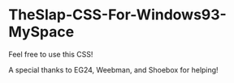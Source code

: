 # TheSlap-CSS-For-Windows93-MySpace
Feel free to use this CSS!

A special thanks to EG24, Weebman, and Shoebox for helping!
